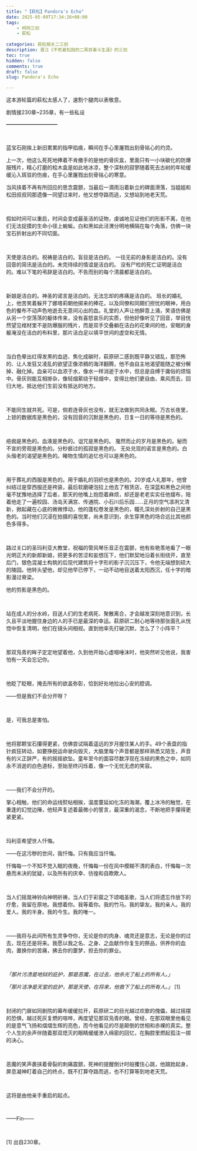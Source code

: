 ```yaml
---
title: "【萩松】Pandora's Echo"
date: 2025-05-09T17:34:26+08:00
tags: 
    - 柯同三创
    - 萩松
  
categories: 萩松相关二三创
description: 晋江《不死者松田的二周目奋斗生涯》的三创
toc: true
hidden: false
comments: true
draft: false
slug: Pandora's Echo

---
```



这本游轮篇的萩松太感人了，速割个腿肉以表敬意。

剧情接230章~235章，有一些私设


**——————————**

 
<br>

蓝宝石刚挨上新旧累累的指甲掐痕，瞬间在手心里屠戮出刻骨铭心的灼烫。
 
上一次，他这么死死地捧着不肯撤手的是他的骨灰盒，里面只有一小块碳化的防爆服残片，精心打磨的桧木盒是如此地冰凉，整个深秋的寂寥随着死去古树的年轮缓缓沁入斑驳的伤痕，在手心里屠戮出刻骨铭心的寒意。

当风挟着不再有所回应的思念震颤，当最后一滴雨沿着新立的碑面滑落，当姐姐和松田叔叔同那遗像一同望过来时，他又想夺路而逃，又想站到地老天荒。
 
<br>


假如时间可以重启，时间会变成最圣洁的证物，虔诚地见证他们的形影不离，在他们无法捉摸的生命小径上蜿蜒。白和黑如此泾渭分明地横隔在每个角落，仿佛一块宝石折射出的不同切面。
 
<br>


天使是洁白的。祝祷是洁白的。盲目是洁白的。
一往无前的身影是洁白的。没有回音的简讯是洁白的。未完待续的情谊是洁白的。
没有尸检的死亡证明是洁白的。难以下笔的弔辞是洁白的。不告而别的每个清晨都是洁白的。
 
<br>


新娘是洁白的。神圣的诺言是洁白的。无法忘却的疼痛是洁白的。
班长的婚礼上，他苦笑着躲开了娜塔莉朝他掷来的捧花，以及同僚和同期们担忧的眼神，用白色的餐布不动声色地逝去无意间沁出的血。礼堂的人声让他醉意上涌，笑语仿佛是从另一个空荡荡的躯体传来，没有喜怒哀乐的实质，但他好像听见了回音，举目恍然望见棺材里不是防爆服的残片，而是双手交叠躺在洁白的花束间的他，安眠的身躯淹没在洁白的布料里，那片洁白足以填平世间的虚空和无情。
 
<br>


当白色晕出红得发黑的血迹、焦化成碳时，萩原研二感到既平静又错乱，那恐怖的、让人发狂又凌乱的欲望正像浓稠的海洋翻腾，他不由自主地渴望能随之被分解掉、融化掉。血亲可以血浓于水，像水一样消逝于水中，但总是自缚于庸俗的烦恼中。骨灰则能互相掺杂，像轻烟萦绕于轻烟中，变得比他们更自由，乘风而去，回归大地，抵达他们生前没有抵达的地方。
 
<br>


不能同生就共死。可是，倘若连骨灰也没有，就无法做到共同永眠。万古长夜里，上锁的数据库是黑色的，没有回音的沉默是黑色的，日复一日的等待是黑色的。
 
<br>


疮痂是黑色的。血液是黑色的。诅咒是黑色的。
戛然而止的岁月是黑色的。秘而不宣的旁观是黑色的。分秒捱过的孤寂是黑色的。
无处兑现的诺言是黑色的。白头偕老的渴望是黑色的。睹物生情的追忆也可以是黑色的。
 
<br>


用于葬礼的西服是黑色的。用于婚礼的羽织也是黑色的。20岁成人礼那年，他曾纠结过是穿西服还是袴装，最后软磨硬泡拉上他去了租赁店，在深蓝和黑色之间他毫不犹豫地选择了后者，那天的他嘴上抱怨着麻烦，却还是老老实实任他摆布，陪着他走了一遍校园、汤岛天满宫、传通院、小石川后乐园……正月的空气凛冽又清新，掀起藏在心底的微微悸动，他的蓬松卷发是黑色的，瞳孔深处折射的自己是黑色的。当时他们沉浸在拍摄的喜悦里，尚未意识到，余生穿黑色的场合远比其他颜色多得多。
 
<br>


路过关口的圣玛利亚大教堂，祝福的管风琴乐音正在震颤，他有些艳羡地看了一眼光明正大的新郎新娘，把更多的苦涩和妄想压下，他们默契地沿着长街绕开，直至后门，银色混凝土构筑的后现代建筑将十字形的影子沉沉压下，令他无端想到硕大的陵园。他转头望他，却见他早已停下，一动不动地目送着太阳西沉，任十字的暗影漫过脊梁。

他的剪影是黑色的。

<br>


站在成人的分水岭，目送人们的生老病死、聚散离合，才会越发深刻地意识到，长久且平淡地握住身边的人的手已是最深的幸运。萩原研二耐心地等待那张面孔从恍惚中恢复清明，他们在镜头间相视。直到他率先打破沉默，怎么了？小阵平？
 
<br>


那双凫青的眸子定定地望着他，久到他开始心虚咽唾沫时，他突然听见他说，我害怕有一天会忘记你。
 
<br>


他眨了眨眼，掩去所有的欲盖弥彰，恰到好处地拉出心安的腔调。

——但是我们不会分开呀？
 
<br>


是，可我总是害怕。
 
<br>


他将那颗宝石攥得更紧，仿佛尝试隔着遥远的岁月握住某人的手。49个表盘的指针疯狂转动，如要挣脱运命驶向毁灭，大脑里每个声音都是那样熟悉又陌生，声音有的义正辞严，有的摇摇欲坠。童年至今的面容尽数浮现在冻结的黑色之中，如同永不消逝的白色道标，至始至终闪烁着，像一个无忧无虑的笑容。
 
<br>


——我们不会分开的。
 
掌心相触，他们的命运线熨帖相挨，温度蔓延如化冻的海潮，覆上冰冷的触觉，在重逢的幻觉边陲，他轻声复述着最微小的誓言，最深重的渴念，不断地把手攥得更紧更紧。
 
<br>


玛利亚希望世人忏悔。
 
——在这污秽的世间，我忏悔。只有我应当忏悔。
 
忏悔每一个不知不觉入眠的夜晚，忏悔每一份在风中模糊不清的表白，忏悔每一次悬而未决的犹疑，以及所有的庆幸、彷徨和自欺欺人。
 
<br>


当人们摇晃神铃向神明祈祷，当人们于彩窗之下颂唱圣歌，当人们将遗忘作放下的疗愈，我留在原地。我想着你。我等着你。我的竹马。我的挚友。我的亲人。我的爱人。我的半身。我的今生。我的唯一。
 
<br>


——我将与此间所有生灵争夺你，无论是你的肉身、魂灵还是意志，无论是你的过去，现在还是将来。我愿以我之名、之身、之血献作你复生的祭品，供养你的血肉，置换你的苦痛，拂去你的噩梦，担去你的罪业。
 
<br>


*「那片污渍是地狱的庇护，那是恶魔，在过去，他杀光了船上的所有人。」* 
 
*「那片洁净是天堂的庇护，那是天使，在将来，他救下了船上的所有人。」* [1]
 
<br>


封闭的门扉如同剧院的幕布缓缓拉开，萩原研二的目光越过欢歌的傀儡，越过摇摆的恐惧，越过死灰复燃的喧哗，再度望见那双凫青的眼。曾经，在那双眼里他看见的是意气飞扬和熠熠生辉的亮色，而今他看见的尽是颠倒的世相和赤裸的真实。整个人生的余声伴随着那双熄灭的眼睛缓缓渗入绵密的回忆，在胸腔里燃起孤注一掷的决心。
 
<br>


恶魔的笑声裹挟着骨裂的刺痛震颤，死神的提醒倒计时般攫住心跳，他踉跄起身，屏息凝神盯着自己的终点，既不打算夺路而逃，也不打算等到地老天荒。
 
<br>


这将是由他亲手重启的起点。
 
<br>


 
——Fin——

<br>


[1] 出自230章。

<br>

